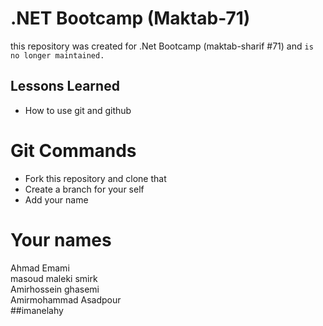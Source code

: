 # .NET Bootcamp (Maktab-71)
this repository was created for .Net Bootcamp (maktab-sharif #71) and ```is no longer maintained.```

## Lessons Learned
- How to use git and github



# Git Commands
- Fork this repository and clone that
- Create a branch for your self
- Add your name


# Your names
Ahmad Emami
<br />
masoud maleki smirk
<br />
Amirhossein ghasemi
<br />
Amirmohammad Asadpour
<br />
##imanelahy
<!-- //iman elahy maktab71 -->
